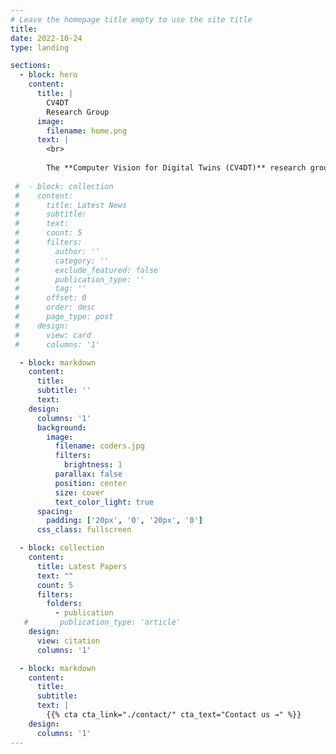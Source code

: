 ```yaml
---
# Leave the homepage title empty to use the site title
title:
date: 2022-10-24
type: landing

sections:
  - block: hero
    content:
      title: |
        CV4DT
        Research Group
      image:
        filename: home.png
      text: |
        <br>
        
        The **Computer Vision for Digital Twins (CV4DT)** research group based at the [University of Cambridge](https://www.cam.ac.uk/) and led by [Olaf Wysocki](https://olafwysocki.github.io/) centres on developing methods and datasets for pushing the boundaries of 3D computer vision for accurate transfer of reality into the digital world to enable prediction before any action is taken.g
  
 #  - block: collection
 #    content:
 #      title: Latest News
 #      subtitle:
 #      text:
 #      count: 5
 #      filters:
 #        author: ''
 #        category: ''
 #        exclude_featured: false
 #        publication_type: ''
 #        tag: ''
 #      offset: 0
 #      order: desc
 #      page_type: post
 #    design:
 #      view: card
 #      columns: '1'

  - block: markdown
    content:
      title:
      subtitle: ''
      text:
    design:
      columns: '1'
      background:
        image: 
          filename: coders.jpg
          filters:
            brightness: 1
          parallax: false
          position: center
          size: cover
          text_color_light: true
      spacing:
        padding: ['20px', '0', '20px', '0']
      css_class: fullscreen

  - block: collection
    content:
      title: Latest Papers
      text: ""
      count: 5
      filters:
        folders:
          - publication
   #       publication_type: 'article'
    design:
      view: citation
      columns: '1'

  - block: markdown
    content:
      title:
      subtitle:
      text: |
        {{% cta cta_link="./contact/" cta_text="Contact us →" %}}
    design:
      columns: '1'
---
```

